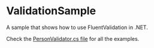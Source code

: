 # ValidationSample
A sample that shows how to use FluentValidation in .NET.

Check the [PersonValidator.cs file](https://github.com/marcominerva/ValidationSample/blob/8a6dff1518d6ae3e21ffaec8e75f8f39c2c12eff/ValidationSample.BusinessLayer/Validations/PersonValidator.cs) for all the examples.
